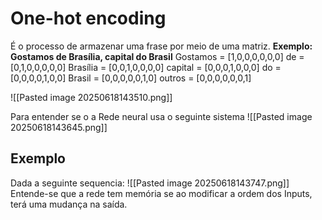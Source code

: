 # One-hot encoding
É o processo de armazenar uma frase por meio de uma matriz.
**Exemplo:**
	**Gostamos de Brasília, capital do Brasil**
	Gostamos = [1,0,0,0,0,0,0]
	de =             [0,1,0,0,0,0,0]
	Brasília =      [0,0,1,0,0,0,0]
	capital =       [0,0,0,1,0,0,0]
	do =             [0,0,0,0,1,0,0]
	Brasil =         [0,0,0,0,0,1,0]
	outros =       [0,0,0,0,0,0,1]

![[Pasted image 20250618143510.png]]

Para entender se o a Rede neural usa o seguinte sistema
![[Pasted image 20250618143645.png]]

## Exemplo
Dada a seguinte sequencia:
![[Pasted image 20250618143747.png]]
Entende-se que a rede tem memória se ao modificar a ordem dos Inputs, terá uma mudança na saída.